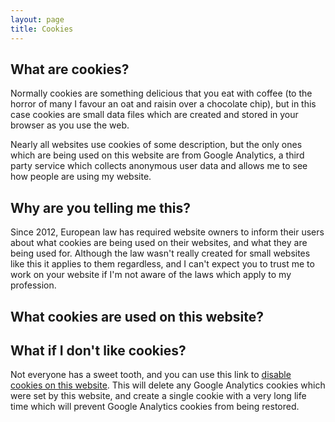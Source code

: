 ```yaml
---
layout: page
title: Cookies
---
```


## What are cookies?

Normally cookies are something delicious that you eat with coffee (to the horror of many I favour an oat and raisin over a chocolate chip),  but in this case cookies are small data files which are created and stored in your browser as you use the web.

Nearly all websites use cookies of some description, but the only ones which are being used on this website are from Google Analytics, a third party service which collects anonymous user data and allows me to see how people are using my website. 

## Why are you telling me this?

Since 2012, European law has required website owners to inform their users about what cookies are being used on their websites, and what they are being used for. Although the law wasn't really created for small websites like this it applies to them regardless, and I can't expect you to trust me to work on your website if I'm not aware of the laws which apply to my profession.

## What cookies are used on this website?

## What if I don't like cookies?

Not everyone has a sweet tooth, and you can use this link to [disable cookies on this website](https://developers.google.com/analytics/devguides/collection/analyticsjs/advanced#optout). This will delete any Google Analytics cookies which were set by this website, and create a single cookie with a very long life time which will prevent Google Analytics cookies from being restored.